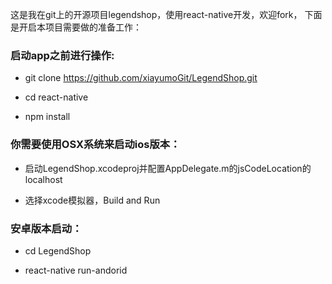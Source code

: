 这是我在git上的开源项目legendshop，使用react-native开发，欢迎fork，
下面是开启本项目需要做的准备工作：

### 启动app之前进行操作:

  - git clone https://github.com/xiayumoGit/LegendShop.git

  - cd react-native

  - npm install

### 你需要使用OSX系统来启动ios版本：

  - 启动LegendShop.xcodeproj并配置AppDelegate.m的jsCodeLocation的localhost

  - 选择xcode模拟器，Build and Run

### 安卓版本启动：

  - cd LegendShop

  - react-native run-andorid
